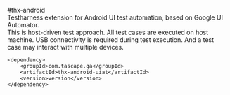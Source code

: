 #thx-android  
Testharness extension for Android UI test automation, based on Google UI Automator.  
This is host-driven test approach. All test cases are executed on host machine. USB connectivity is required during test execution. And a test case may interact with multiple devices.

```
<dependency>
    <groupId>com.tascape.qa</groupId>
    <artifactId>thx-android-uiat</artifactId>
    <version>version</version>
</dependency>
```

